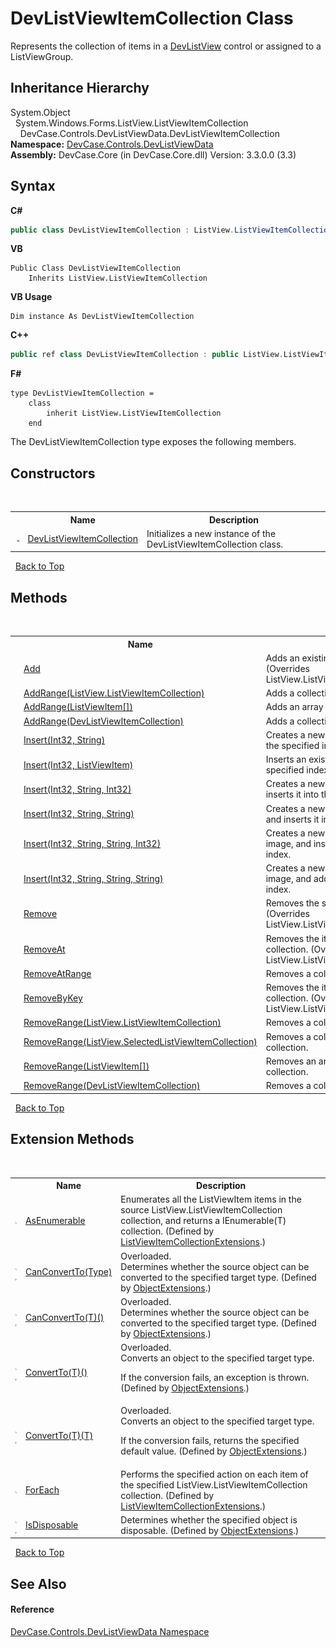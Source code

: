 # DevListViewItemCollection Class
 

Represents the collection of items in a <a href="T_DevCase_Controls_DevListView">DevListView</a> control or assigned to a ListViewGroup.


## Inheritance Hierarchy
System.Object<br />&nbsp;&nbsp;System.Windows.Forms.ListView.ListViewItemCollection<br />&nbsp;&nbsp;&nbsp;&nbsp;DevCase.Controls.DevListViewData.DevListViewItemCollection<br />
**Namespace:**&nbsp;<a href="N_DevCase_Controls_DevListViewData">DevCase.Controls.DevListViewData</a><br />**Assembly:**&nbsp;DevCase.Core (in DevCase.Core.dll) Version: 3.3.0.0 (3.3)

## Syntax

**C#**<br />
``` C#
public class DevListViewItemCollection : ListView.ListViewItemCollection
```

**VB**<br />
``` VB
Public Class DevListViewItemCollection
	Inherits ListView.ListViewItemCollection
```

**VB Usage**<br />
``` VB Usage
Dim instance As DevListViewItemCollection
```

**C++**<br />
``` C++
public ref class DevListViewItemCollection : public ListView.ListViewItemCollection
```

**F#**<br />
``` F#
type DevListViewItemCollection =  
    class
        inherit ListView.ListViewItemCollection
    end
```

The DevListViewItemCollection type exposes the following members.


## Constructors
&nbsp;<table><tr><th></th><th>Name</th><th>Description</th></tr><tr><td>![Public method](media/pubmethod.gif "Public method")</td><td><a href="M_DevCase_Controls_DevListViewData_DevListViewItemCollection__ctor">DevListViewItemCollection</a></td><td>
Initializes a new instance of the DevListViewItemCollection class.</td></tr></table>&nbsp;
<a href="#devlistviewitemcollection-class">Back to Top</a>

## Methods
&nbsp;<table><tr><th></th><th>Name</th><th>Description</th></tr><tr><td>![Public method](media/pubmethod.gif "Public method")</td><td><a href="M_DevCase_Controls_DevListViewData_DevListViewItemCollection_Add">Add</a></td><td>
Adds an existing ListViewItem to the collection.
 (Overrides ListView.ListViewItemCollection.Add(ListViewItem).)</td></tr><tr><td>![Public method](media/pubmethod.gif "Public method")</td><td><a href="M_DevCase_Controls_DevListViewData_DevListViewItemCollection_AddRange_1">AddRange(ListView.ListViewItemCollection)</a></td><td>
Adds a collection of items to the collection.</td></tr><tr><td>![Public method](media/pubmethod.gif "Public method")</td><td><a href="M_DevCase_Controls_DevListViewData_DevListViewItemCollection_AddRange_2">AddRange(ListViewItem[])</a></td><td>
Adds an array of ListViewItem objects to the collection.</td></tr><tr><td>![Public method](media/pubmethod.gif "Public method")</td><td><a href="M_DevCase_Controls_DevListViewData_DevListViewItemCollection_AddRange">AddRange(DevListViewItemCollection)</a></td><td>
Adds a collection of items to the collection.</td></tr><tr><td>![Public method](media/pubmethod.gif "Public method")</td><td><a href="M_DevCase_Controls_DevListViewData_DevListViewItemCollection_Insert">Insert(Int32, String)</a></td><td>
Creates a new item and inserts it into the collection at the specified index.</td></tr><tr><td>![Public method](media/pubmethod.gif "Public method")</td><td><a href="M_DevCase_Controls_DevListViewData_DevListViewItemCollection_Insert_5">Insert(Int32, ListViewItem)</a></td><td>
Inserts an existing ListViewItem into the collection at the specified index.</td></tr><tr><td>![Public method](media/pubmethod.gif "Public method")</td><td><a href="M_DevCase_Controls_DevListViewData_DevListViewItemCollection_Insert_1">Insert(Int32, String, Int32)</a></td><td>
Creates a new item with the specified image index and inserts it into the collection at the specified index.</td></tr><tr><td>![Public method](media/pubmethod.gif "Public method")</td><td><a href="M_DevCase_Controls_DevListViewData_DevListViewItemCollection_Insert_2">Insert(Int32, String, String)</a></td><td>
Creates a new item with the specified text and image and inserts it in the collection at the specified index.</td></tr><tr><td>![Public method](media/pubmethod.gif "Public method")</td><td><a href="M_DevCase_Controls_DevListViewData_DevListViewItemCollection_Insert_3">Insert(Int32, String, String, Int32)</a></td><td>
Creates a new item with the specified key, text, and image, and inserts it in the collection at the specified index.</td></tr><tr><td>![Public method](media/pubmethod.gif "Public method")</td><td><a href="M_DevCase_Controls_DevListViewData_DevListViewItemCollection_Insert_4">Insert(Int32, String, String, String)</a></td><td>
Creates a new item with the specified key, text, and image, and adds it to the collection at the specified index.</td></tr><tr><td>![Public method](media/pubmethod.gif "Public method")</td><td><a href="M_DevCase_Controls_DevListViewData_DevListViewItemCollection_Remove">Remove</a></td><td>
Removes the specified item from the collection.
 (Overrides ListView.ListViewItemCollection.Remove(ListViewItem).)</td></tr><tr><td>![Public method](media/pubmethod.gif "Public method")</td><td><a href="M_DevCase_Controls_DevListViewData_DevListViewItemCollection_RemoveAt">RemoveAt</a></td><td>
Removes the item at the specified index within the collection.
 (Overrides ListView.ListViewItemCollection.RemoveAt(Int32).)</td></tr><tr><td>![Public method](media/pubmethod.gif "Public method")</td><td><a href="M_DevCase_Controls_DevListViewData_DevListViewItemCollection_RemoveAtRange">RemoveAtRange</a></td><td>
Removes a collection of items from the collection.</td></tr><tr><td>![Public method](media/pubmethod.gif "Public method")</td><td><a href="M_DevCase_Controls_DevListViewData_DevListViewItemCollection_RemoveByKey">RemoveByKey</a></td><td>
Removes the item with the specified key from the collection.
 (Overrides ListView.ListViewItemCollection.RemoveByKey(String).)</td></tr><tr><td>![Public method](media/pubmethod.gif "Public method")</td><td><a href="M_DevCase_Controls_DevListViewData_DevListViewItemCollection_RemoveRange_1">RemoveRange(ListView.ListViewItemCollection)</a></td><td>
Removes a collection of items from the collection.</td></tr><tr><td>![Public method](media/pubmethod.gif "Public method")</td><td><a href="M_DevCase_Controls_DevListViewData_DevListViewItemCollection_RemoveRange_2">RemoveRange(ListView.SelectedListViewItemCollection)</a></td><td>
Removes a collection of selected items from the collection.</td></tr><tr><td>![Public method](media/pubmethod.gif "Public method")</td><td><a href="M_DevCase_Controls_DevListViewData_DevListViewItemCollection_RemoveRange_3">RemoveRange(ListViewItem[])</a></td><td>
Removes an array of ListViewItem objects from the collection.</td></tr><tr><td>![Public method](media/pubmethod.gif "Public method")</td><td><a href="M_DevCase_Controls_DevListViewData_DevListViewItemCollection_RemoveRange">RemoveRange(DevListViewItemCollection)</a></td><td>
Removes a collection of items from the collection.</td></tr></table>&nbsp;
<a href="#devlistviewitemcollection-class">Back to Top</a>

## Extension Methods
&nbsp;<table><tr><th></th><th>Name</th><th>Description</th></tr><tr><td>![Public Extension Method](media/pubextension.gif "Public Extension Method")</td><td><a href="M_DevCase_Core_Extensions_ListViewItemCollection_ListViewItemCollectionExtensions_AsEnumerable">AsEnumerable</a></td><td>
Enumerates all the ListViewItem items in the source ListView.ListViewItemCollection collection, and returns a IEnumerable(T) collection.
 (Defined by <a href="T_DevCase_Core_Extensions_ListViewItemCollection_ListViewItemCollectionExtensions">ListViewItemCollectionExtensions</a>.)</td></tr><tr><td>![Public Extension Method](media/pubextension.gif "Public Extension Method")![Code example](media/CodeExample.png "Code example")</td><td><a href="M_DevCase_Core_Extensions_Object_ObjectExtensions_CanConvertTo">CanConvertTo(Type)</a></td><td>Overloaded.  
Determines whether the source object can be converted to the specified target type.
 (Defined by <a href="T_DevCase_Core_Extensions_Object_ObjectExtensions">ObjectExtensions</a>.)</td></tr><tr><td>![Public Extension Method](media/pubextension.gif "Public Extension Method")![Code example](media/CodeExample.png "Code example")</td><td><a href="M_DevCase_Core_Extensions_Object_ObjectExtensions_CanConvertTo__1">CanConvertTo(T)()</a></td><td>Overloaded.  
Determines whether the source object can be converted to the specified target type.
 (Defined by <a href="T_DevCase_Core_Extensions_Object_ObjectExtensions">ObjectExtensions</a>.)</td></tr><tr><td>![Public Extension Method](media/pubextension.gif "Public Extension Method")![Code example](media/CodeExample.png "Code example")</td><td><a href="M_DevCase_Core_Extensions_Object_ObjectExtensions_ConvertTo__1">ConvertTo(T)()</a></td><td>Overloaded.  
Converts an object to the specified target type. 

 If the conversion fails, an exception is thrown.
 (Defined by <a href="T_DevCase_Core_Extensions_Object_ObjectExtensions">ObjectExtensions</a>.)</td></tr><tr><td>![Public Extension Method](media/pubextension.gif "Public Extension Method")![Code example](media/CodeExample.png "Code example")</td><td><a href="M_DevCase_Core_Extensions_Object_ObjectExtensions_ConvertTo__1_1">ConvertTo(T)(T)</a></td><td>Overloaded.  
Converts an object to the specified target type. 

 If the conversion fails, returns the specified default value.
 (Defined by <a href="T_DevCase_Core_Extensions_Object_ObjectExtensions">ObjectExtensions</a>.)</td></tr><tr><td>![Public Extension Method](media/pubextension.gif "Public Extension Method")</td><td><a href="M_DevCase_Core_Extensions_ListViewItemCollection_ListViewItemCollectionExtensions_ForEach">ForEach</a></td><td>
Performs the specified action on each item of the specified ListView.ListViewItemCollection collection.
 (Defined by <a href="T_DevCase_Core_Extensions_ListViewItemCollection_ListViewItemCollectionExtensions">ListViewItemCollectionExtensions</a>.)</td></tr><tr><td>![Public Extension Method](media/pubextension.gif "Public Extension Method")![Code example](media/CodeExample.png "Code example")</td><td><a href="M_DevCase_Core_Extensions_Object_ObjectExtensions_IsDisposable">IsDisposable</a></td><td>
Determines whether the specified object is disposable.
 (Defined by <a href="T_DevCase_Core_Extensions_Object_ObjectExtensions">ObjectExtensions</a>.)</td></tr></table>&nbsp;
<a href="#devlistviewitemcollection-class">Back to Top</a>

## See Also


#### Reference
<a href="N_DevCase_Controls_DevListViewData">DevCase.Controls.DevListViewData Namespace</a><br />